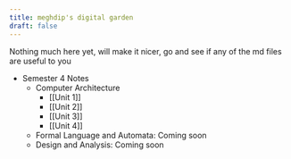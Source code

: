 ```yaml
---
title: meghdip's digital garden
draft: false
---
```




Nothing much here yet, will make it nicer, go and see if any of the md files are useful to you

- Semester 4 Notes
	- Computer Architecture
		- [[Unit 1]]
		- [[Unit 2]]
		- [[Unit 3]]
		- [[Unit 4]]
	- Formal Language and Automata: Coming soon
	- Design and Analysis: Coming soon